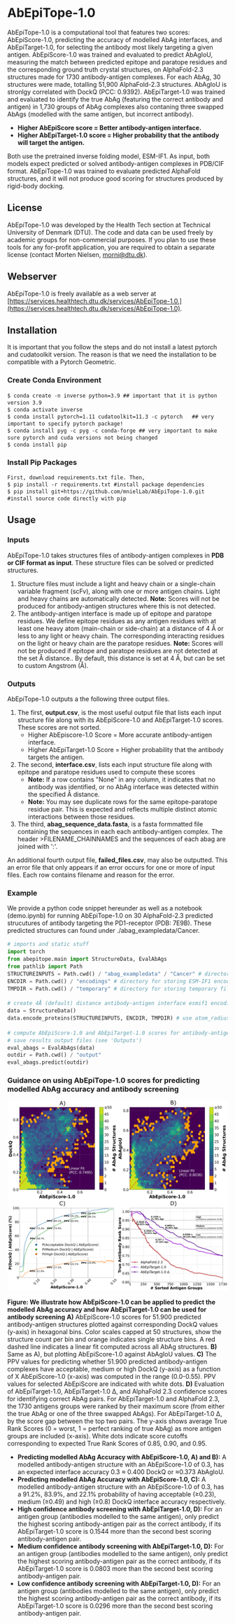 # AbEpiTope-1.0
AbEpiTope-1.0 is a computational tool that features two scores: AbEpiScore-1.0, predicting the accuracy of modelled AbAg interfaces, and AbEpiTarget-1.0, for selecting the antibody most likely targeting a given antigen. AbEpiScore-1.0 was trained and evaluated to predict AbAgIoU, measuring the match between predicted epitope and paratope residues and the corresponding ground truth crystal structures, on AlphaFold-2.3 structures made for 1730 antibody-antigen complexes. For each AbAg, 30 structures were made, totalling 51,900 AlphaFold-2.3 structures. AbAgIoU is stronlgy correlated with DockQ (PCC: 0.9392). AbEpiTarget-1.0 was trained and evaluated to identify the true AbAg (featuring the correct antibody and antigen) in 1,730 groups of AbAg complexes also contaning three swapped AbAgs (modelled with the same antigen, but incorrect antibody). 
* **Higher AbEpiScore score = Better antibody-antigen interface.**
* **Higher AbEpiTarget-1.0 score = Higher probability that the antibody will target the antigen.**

Both use the pretrained inverse folding model, ESM-IF1. As input, both models expect predicted or solved antibody-antigen complexes in PDB/CIF format. AbEpiTope-1.0 was trained to evaluate predicted AlphaFold structures, and it will not produce good scoring for structures produced by rigid-body docking.
## License
AbEpiTope-1.0 was developed by the Health Tech section at Technical University of Denmark (DTU). The code and data can be used freely by academic groups for non-commercial purposes. If you plan to use these tools for any for-profit application, you are required to obtain a separate license (contact Morten Nielsen, morni@dtu.dk).

## Webserver
AbEpiTope-1.0 is freely available as a web server at [https://services.healthtech.dtu.dk/services/AbEpiTope-1.0.](https://services.healthtech.dtu.dk/services/AbEpiTope-1.0). 

## Installation 
It is important that you follow the steps and do not install a latest pytorch and cudatoolkit version. 
The reason is that we need the installation to be compatible with a Pytorch Geometric.

### Create Conda Environment
```
$ conda create -n inverse python=3.9 ## important that it is python version 3.9
$ conda activate inverse
$ conda install pytorch=1.11 cudatoolkit=11.3 -c pytorch   ## very important to specify pytorch package!
$ conda install pyg -c pyg -c conda-forge ## very important to make sure pytorch and cuda versions not being changed
$ conda install pip
```
### Install Pip Packages 
```
First, download requirements.txt file. Then,
$ pip install -r requirements.txt #install package dependencies
$ pip install git+https://github.com/mnielLab/AbEpiTope-1.0.git #install source code directly with pip
```
## Usage 

### Inputs 
AbEpiTope-1.0 takes structures files of antibody-antigen complexes in **PDB or CIF format as input**. These structure files can be solved or predicted structures.
1. Structure files must include a light and heavy chain or a single-chain variable fragment (scFv), along with one or more antigen chains. Light and heavy chains are automatically detected. **Note:** Scores will not be produced for antibody-antigen structures where this is not detected. 
2. The antibody-antigen interface is made up of epitope and paratope residues. We define epitope residues as any antigen residues with at least one heavy atom (main-chain or side-chain) at a distance of 4 Å or less to any light or heavy chain. The corresponding interacting residues on the light or heavy chain are the paratope residues. **Note:** Scores will not be produced if epitope and paratope residues are not detected at the set Å distance.. By default, this distance is set at 4 Å, but can be set to custom Angstrom (Å). 

### Outputs 
AbEpiTope-1.0 outputs a the following three output files.  
1. The first, **output.csv**, is the most useful output file that lists each input structure file along with its AbEpiScore-1.0 and AbEpiTarget-1.0 scores.
   These scores are not sorted.
   * Higher AbEpiscore-1.0 Score = More accurate antibody-antigen interface.
   * Higher AbEpiTarget-1.0 Score = Higher probability that the antibody targets the antigen.   
2. The second, **interface.csv**, lists each input structure file along with epitope and paratope residues used to compute these scores
   * **Note:** If a row contains "None" in any column, it indicates that no antibody was identified, or no AbAg interface was detected within the specified Å distance.
   * **Note:** You may see duplicate rows for the same epitope-paratope residue pair. This is expected and reflects multiple distinct atomic interactions between those residues.
4. The third, **abag_sequence_data.fasta**, is a fasta formmatted file containing the sequences in each each antibody-antigen complex. The header >FILENAME_CHAINNAMES and the sequences of each abag are joined with ':'.

An additional fourth output file, **failed_files.csv**, may also be outputted. This an error file that only appears if an error occurs for one or more of input files. Each row contains filename and reason for the error.

### Example
We provide a python code snippet hereunder as well as a notebook (demo.ipynb) for running AbEpiTope-1.0 on 30 AlphaFold-2.3 predicted strucutures of antibody targeting the PD1-receptor (PDB: 7E9B).
These predicted structures can found under ./abag_exampledata/Cancer. 

```python
# imports and static stuff
import torch
from abepitope.main import StructureData, EvalAbAgs
from pathlib import Path
STRUCTUREINPUTS = Path.cwd() / "abag_exampledata" / "Cancer" # directory containing PDB or CIF files (can also be a single PDB/CIF file)
ENCDIR = Path.cwd() / "encodings" # directory for storing ESM-IF1 encodings
TMPDIR = Path.cwd() / "temporary" # directory for storing temporary files 

# create 4Å (default) distance antibody-antigen interface esmif1 encodings of structure files
data = StructureData()
data.encode_proteins(STRUCTUREINPUTS, ENCDIR, TMPDIR) # use atom_radius for setting custom antibody-antigen interface Å distance for example 4.5Å, interface data.encode_proteins(STRUCTUREINPUTS, ENCDIR, TMPDIR, atom_radius=4.5) 

# compute AbEpiScore-1.0 and AbEpiTarget-1.0 scores for antibody-antigen complex structures at set antibody-antigen Å distance 
# save results output files (see 'Outputs')
eval_abags = EvalAbAgs(data)
outdir = Path.cwd() / "output"
eval_abags.predict(outdir)
```
### Guidance on using AbEpiTope-1.0 scores for predicting modelled AbAg accuracy and antibody screening  

![Screenshot](AbEpiTope_scoregraph.png)

**Figure: We illustrate how AbEpiScore-1.0 can be applied to predict the modelled AbAg accuracy and how AbEpiTarget-1.0 can be used for antibody screening** **A)** AbEpiScore-1.0 scores for 51.900 predicted antibody-antigen structures plotted against corresponding DockQ values (y-axis) in hexagonal bins. Color scales capped at 50 structures, show the structure count per bin and orange indicates single structure bins. A red dashed line indicates a linear fit computed across all AbAg structures. **B)** Same as A), but plotting AbEpiScore-1.0 against AbAgIoU values. **C)** The PPV values for predicting whether 51.900 predicted antibody-antigen complexes have acceptable, medium or high DockQ (y-axis) as a function of X AbEpiScore-1.0 (x-axis) was computed in the range (0.0-0.55). PPV values for selected AbEpiScore are indicated with white dots. **D)** Evaluation of AbEpiTarget-1.0, AbEpiTarget-1.0 Δ, and AlphaFold 2.3 confidence scores for identifying correct AbAg pairs. For AbEpiTarget-1.0 and AlphaFold 2.3, the 1730 antigens groups were ranked by their maximum score (from either the true AbAg or one of the three swapped AbAgs). For AbEpiTarget-1.0 Δ, by the score gap between the top two pairs. The y-axis shows average True Rank Scores (0 = worst, 1 = perfect ranking of true AbAg) as more antigen groups are included (x-axis). White dots indicate score cutoffs corresponding to expected True Rank Scores of 0.85, 0.90, and 0.95.

* **Predicting modelled AbAg Accuracy with AbEpiScore-1.0, A) and B):** A modelled antibody-antigen structure with an AbEpiScore-1.0 of 0.3, has an expected interface accuracy 0.3 ≈ 0.400 DockQ or ≈0.373 AbAgIoU.
* **Predicting modelled AbAg Accuracy with AbEpiScore-1.0, C):** A modelled antibody-antigen structure with an AbEpiScore-1.0 of 0.3, has a 91.2%, 83.9%, and 22.1% probability of having acceptable (≥0.23), medium (≥0.49) and high (≥0.8) DockQ interface accuracy respectively.
* **High confidence antibody screening with AbEpiTarget-1.0, D):** For an antigen group (antibodies modelled to the same antigen), only predict the highest scoring antibody-antigen pair as the correct antibody, if its AbEpiTarget-1.0 score is 0.1544 more than the second best scoring antibody-antigen pair.
* **Medium confidence antibody screening with AbEpiTarget-1.0, D):** For an antigen group (antibodies modelled to the same antigen), only predict the highest scoring antibody-antigen pair as the correct antibody, if its AbEpiTarget-1.0 score is 0.0803 more than the second best scoring antibody-antigen pair.
* **Low confidence antibody screening with AbEpiTarget-1.0, D):** For an antigen group (antibodies modelled to the same antigen), only predict the highest scoring antibody-antigen pair as the correct antibody, if its AbEpiTarget-1.0 score is 0.0296 more than the second best scoring antibody-antigen pair.





